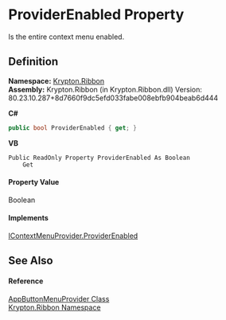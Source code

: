 # ProviderEnabled Property


Is the entire context menu enabled.



## Definition
**Namespace:** <a href="1e9bc734-cff9-e9b8-f013-94cdac669794.md">Krypton.Ribbon</a>  
**Assembly:** Krypton.Ribbon (in Krypton.Ribbon.dll) Version: 80.23.10.287+8d7660f9dc5efd033fabe008ebfb904beab6d444

**C#**
``` C#
public bool ProviderEnabled { get; }
```
**VB**
``` VB
Public ReadOnly Property ProviderEnabled As Boolean
	Get
```



#### Property Value
Boolean

#### Implements
<a href="2aa6aa84-ecc9-8dd8-3893-19e2fb77764b.md">IContextMenuProvider.ProviderEnabled</a>  


## See Also


#### Reference
<a href="17a4884e-a2d5-62f8-0e59-bba1d24d36d0.md">AppButtonMenuProvider Class</a>  
<a href="1e9bc734-cff9-e9b8-f013-94cdac669794.md">Krypton.Ribbon Namespace</a>  
